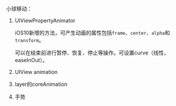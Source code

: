 小球移动：

1. UIViewPropertyAnimator

	iOS10新增的方法，可产生动画的属性包括`frame`、`center`、`alpha`和`transform`。

	可以在结束前进行暂停、恢复、停止等操作。可设置curve（线性，easeInOut）。

2. UIView animation
3. layer的coreAnimation
4. 手势



